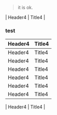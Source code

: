 > it is ok.

| Header4 | Title4 |

###  __test__ 
| Header4 | Title4 |
| --- | --- |
| Header4 | Title4 |
| Header4 | Title4 |
| Header4 | Title4 |
| Header4 | Title4 |
| Header4 | Title4 |
| Header4 | Title4 |


| Header4 | Title4 |

